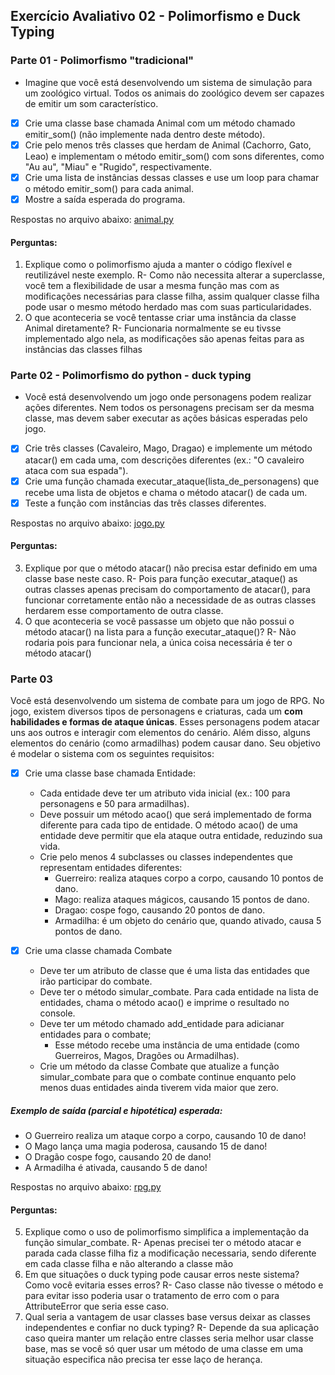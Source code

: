 ## Exercício Avaliativo 02 - Polimorfismo e Duck Typing

### Parte 01 - Polimorfismo "tradicional"

* Imagine que você está desenvolvendo um sistema de simulação para um zoológico virtual. Todos os animais do zoológico devem ser capazes de emitir um som característico.

- [x] Crie uma classe base chamada Animal com um método chamado emitir_som() (não implemente nada dentro deste método).
- [x] Crie pelo menos três classes que herdam de Animal (Cachorro, Gato, Leao) e implementam o método emitir_som() com sons diferentes, como "Au au", "Miau" e "Rugido", respectivamente.
- [x] Crie uma lista de instâncias dessas classes e use um loop para chamar o método emitir_som() para cada animal.
- [x] Mostre a saída esperada do programa.

Respostas no arquivo abaixo:
[animal.py](./animal.py)

####  Perguntas:
1. Explique como o polimorfismo ajuda a manter o código flexível e reutilizável neste exemplo.
R- Como não necessita alterar a superclasse, você tem a flexibilidade de usar a mesma função mas com as modificações necessárias para classe filha, assim qualquer classe filha pode usar o mesmo método herdado mas com suas particularidades.
2. O que aconteceria se você tentasse criar uma instância da classe Animal diretamente?
R- Funcionaria normalmente se eu tivsse implementado algo nela, as modificações são apenas feitas para as instâncias das classes filhas
    
### Parte 02 - Polimorfismo do python - duck typing

* Você está desenvolvendo um jogo onde personagens podem realizar ações diferentes. Nem todos os personagens precisam ser da mesma classe, mas devem saber executar as ações básicas esperadas pelo jogo.

- [x] Crie três classes (Cavaleiro, Mago, Dragao) e implemente um método atacar() em cada uma, com descrições diferentes (ex.: "O cavaleiro ataca com sua espada").
- [x] Crie uma função chamada executar_ataque(lista_de_personagens) que recebe uma lista de objetos e chama o método atacar() de cada um.
- [x] Teste a função com instâncias das três classes diferentes.

Respostas no arquivo abaixo:
[jogo.py](./jogo.py)

####  Perguntas:

3. Explique por que o método atacar() não precisa estar definido em uma classe base neste caso.
R- Pois para função executar_ataque() as outras classes apenas precisam do comportamento de atacar(), para funcionar corretamente então não a necessidade de as outras classes herdarem esse comportamento de outra classe.
4. O que aconteceria se você passasse um objeto que não possui o método atacar() na lista para a função executar_ataque()?
R- Não rodaria pois para funcionar nela, a única coisa necessária é ter o método atacar()

### Parte 03

Você está desenvolvendo um sistema de combate para um jogo de RPG. No jogo, existem diversos tipos de personagens e criaturas, cada um **com habilidades e formas de ataque únicas**. Esses personagens podem atacar uns aos outros e interagir com elementos do cenário. Além disso, alguns elementos do cenário (como armadilhas) podem causar dano. Seu objetivo é modelar o sistema com os seguintes requisitos:

- [x] Crie uma classe base chamada Entidade:
    * Cada entidade deve ter um atributo vida inicial (ex.: 100 para personagens e 50 para armadilhas).
    * Deve possuir um método acao() que será implementado de forma diferente para cada tipo de entidade. O método acao() de uma entidade deve permitir que ela ataque outra entidade, reduzindo sua vida.
    * Crie pelo menos 4 subclasses ou classes independentes que representam entidades diferentes:
        * Guerreiro: realiza ataques corpo a corpo, causando 10 pontos de dano.
        * Mago: realiza ataques mágicos, causando 15 pontos de dano.
        * Dragao: cospe fogo, causando 20 pontos de dano.
        * Armadilha: é um objeto do cenário que, quando ativado, causa 5 pontos de dano.

- [x] Crie uma classe chamada Combate
    * Deve ter um atributo de classe que é uma lista das entidades que irão participar do combate.
    * Deve ter o método simular_combate.
        Para cada entidade na lista de entidades, chama o método acao() e imprime o resultado no console.
    * Deve ter um método chamado add_entidade para adicianar entidades para o combate;
        * Esse método recebe uma instância de uma entidade (como Guerreiros, Magos, Dragões ou Armadilhas).
    * Crie um método da classe Combate que atualize a função simular_combate para que o combate continue enquanto pelo menos duas entidades ainda tiverem vida maior que zero.
    
##### Exemplo de saída (parcial e hipotética) esperada:

* O Guerreiro realiza um ataque corpo a corpo, causando 10 de dano!
* O Mago lança uma magia poderosa, causando 15 de dano!
* O Dragão cospe fogo, causando 20 de dano!
* A Armadilha é ativada, causando 5 de dano!

Respostas no arquivo abaixo:
[rpg.py](./rpg.py)
####  Perguntas:

5. Explique como o uso de polimorfismo simplifica a implementação da função simular_combate.
R- Apenas precisei ter o método atacar e parada cada classe filha fiz a modificação necessaria, sendo diferente em cada classe filha e não alterando a classe mão
6. Em que situações o duck typing pode causar erros neste sistema? Como você evitaria esses erros?
R- Caso classe não tivesse o método e para evitar isso poderia usar o tratamento de erro com o para AttributeError que seria esse caso.
7. Qual seria a vantagem de usar classes base versus deixar as classes independentes e confiar no duck typing?
R- Depende da sua aplicação caso queira manter um relação entre classes seria melhor usar classe base, mas se você só quer usar um método de uma classe em uma situação especifica não precisa ter esse laço de herança.